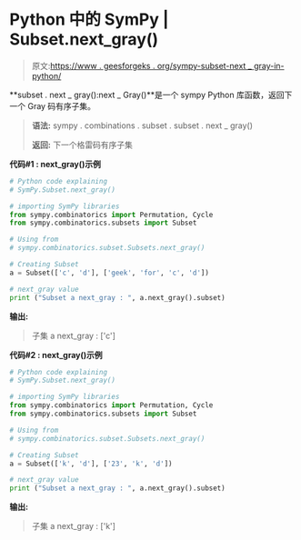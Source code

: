 # Python 中的 SymPy | Subset.next_gray()

> 原文:[https://www . geesforgeks . org/sympy-subset-next _ gray-in-python/](https://www.geeksforgeeks.org/sympy-subset-next_gray-in-python/)

**subset . next _ gray():next _ Gray()**是一个 sympy Python 库函数，返回下一个 Gray 码有序子集。

> **语法:**
> sympy . combinations . subset . subset . next _ gray()
> 
> **返回:**
> 下一个格雷码有序子集

**代码#1 : next_gray()示例**

```py
# Python code explaining
# SymPy.Subset.next_gray()

# importing SymPy libraries
from sympy.combinatorics import Permutation, Cycle
from sympy.combinatorics.subsets import Subset

# Using from 
# sympy.combinatorics.subset.Subsets.next_gray()

# Creating Subset
a = Subset(['c', 'd'], ['geek', 'for', 'c', 'd'])

# next_gray value
print ("Subset a next_gray : ", a.next_gray().subset)
```

**输出:**

> 子集 a next_gray : ['c']

**代码#2 : next_gray()示例**

```py
# Python code explaining
# SymPy.Subset.next_gray()

# importing SymPy libraries
from sympy.combinatorics import Permutation, Cycle
from sympy.combinatorics.subsets import Subset

# Using from 
# sympy.combinatorics.subset.Subsets.next_gray()

# Creating Subset
a = Subset(['k', 'd'], ['23', 'k', 'd'])

# next_gray value
print ("Subset a next_gray : ", a.next_gray().subset)
```

**输出:**

> 子集 a next_gray : ['k']
